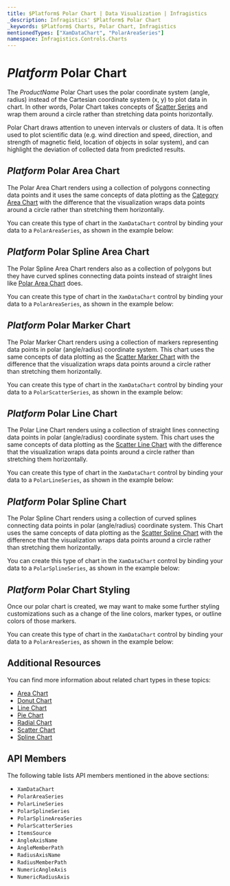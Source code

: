 ```yaml
---
title: $Platform$ Polar Chart | Data Visualization | Infragistics
_description: Infragistics' $Platform$ Polar Chart
_keywords: $Platform$ Charts, Polar Chart, Infragistics
mentionedTypes: ["XamDataChart", "PolarAreaSeries"]
namespace: Infragistics.Controls.Charts
---
```

# $Platform$ Polar Chart

The $ProductName$ Polar Chart uses the polar coordinate system (angle, radius) instead of the Cartesian coordinate system (x, y) to plot data in chart. In other words, Polar Chart takes concepts of [Scatter Series](scatter-chart.md) and wrap them around a circle rather than stretching data points horizontally.

Polar Chart draws attention to uneven intervals or clusters of data. It is often used to plot scientific data (e.g. wind direction and speed, direction, and strength of magnetic field, location of objects in solar system), and can highlight the deviation of collected data from predicted results.

## $Platform$ Polar Area Chart

The Polar Area Chart renders using a collection of polygons connecting data points and it uses the same concepts of data plotting as the [Category Area Chart](area-chart.md#$Platform$-area-chart-example) with the difference that the visualization wraps data points around a circle rather than stretching them horizontally.

You can create this type of chart in the `XamDataChart` control by binding your data to a `PolarAreaSeries`, as shown in the example below:

<code-view style="height: 600px"
           data-demos-base-url="{environment:dvDemosBaseUrl}"
           iframe-src="{environment:dvDemosBaseUrl}/charts/data-chart-polar-area-chart"
           github-src="charts/data-chart/polar-area-chart"
           alt="$Platform$ Polar Area Chart" >
</code-view>

<div class="divider--half"></div>

## $Platform$ Polar Spline Area Chart

The Polar Spline Area Chart renders also as a collection of polygons but they have curved splines connecting data points instead of straight lines like [Polar Area Chart](polar-chart.md#$Platform$-polar-area-chart) does.

You can create this type of chart in the `XamDataChart` control by binding your data to a `PolarAreaSeries`, as shown in the example below:

<code-view style="height: 600px"
           data-demos-base-url="{environment:dvDemosBaseUrl}"
           iframe-src="{environment:dvDemosBaseUrl}/charts/data-chart-polar-spline-area-chart"
           github-src="charts/data-chart/polar-spline-area-chart"
           alt="$Platform$ Polar Area Chart" >
</code-view>

<div class="divider--half"></div>

## $Platform$ Polar Marker Chart

The Polar Marker Chart renders using a collection of markers representing data points in polar (angle/radius) coordinate system. This chart uses the same concepts of data plotting as the [Scatter Marker Chart](scatter-chart.md#$Platform$-Scatter-Marker-Chart) with the difference that the visualization wraps data points around a circle rather than stretching them horizontally.

You can create this type of chart in the `XamDataChart` control by binding your data to a `PolarScatterSeries`, as shown in the example below:

<code-view style="height: 600px"
           data-demos-base-url="{environment:dvDemosBaseUrl}"
           iframe-src="{environment:dvDemosBaseUrl}/charts/data-chart-polar-scatter-chart"
           github-src="charts/data-chart/polar-scatter-chart"
           alt="$Platform$ Polar Marker Chart" >
</code-view>

<div class="divider--half"></div>

## $Platform$ Polar Line Chart

The Polar Line Chart renders using a collection of straight lines connecting data points in polar (angle/radius) coordinate system. This chart uses the same concepts of data plotting as the [Scatter Line Chart](scatter-chart.md#$Platform$-Scatter-Line-Chart) with the difference that the visualization wraps data points around a circle rather than stretching them horizontally.

You can create this type of chart in the `XamDataChart` control by binding your data to a `PolarLineSeries`, as shown in the example below:

<code-view style="height: 600px"
           data-demos-base-url="{environment:dvDemosBaseUrl}"
           iframe-src="{environment:dvDemosBaseUrl}/charts/data-chart-polar-line-chart"
           github-src="charts/data-chart/polar-line-chart"
           alt="$Platform$ Polar Line Chart" >
</code-view>

<div class="divider--half"></div>

## $Platform$ Polar Spline Chart

The Polar Spline Chart renders using a collection of curved splines connecting data points in polar (angle/radius) coordinate system. This Chart uses the same concepts of data plotting as the [Scatter Spline Chart](scatter-chart.md#$Platform$-Scatter-spline-chart) with the difference that the visualization wraps data points around a circle rather than stretching them horizontally.

You can create this type of chart in the `XamDataChart` control by binding your data to a `PolarSplineSeries`, as shown in the example below:

<code-view style="height: 600px"
           data-demos-base-url="{environment:dvDemosBaseUrl}"
           iframe-src="{environment:dvDemosBaseUrl}/charts/data-chart-polar-spline-chart"
           github-src="charts/data-chart/polar-spline-chart"
           alt="$Platform$ Polar Spline Chart" >
</code-view>

<div class="divider--half"></div>

## $Platform$ Polar Chart Styling

Once our polar chart is created, we may want to make some further styling customizations such as a change of the line colors, marker types, or outline colors of those markers.

You can create this type of chart in the `XamDataChart` control by binding your data to a `PolarAreaSeries`, as shown in the example below:

<code-view style="height: 600px"
           data-demos-base-url="{environment:dvDemosBaseUrl}"
           iframe-src="{environment:dvDemosBaseUrl}/charts/data-chart-polar-area-chart-styling"
           github-src="charts/data-chart/polar-area-chart-styling"
           alt="$Platform$ Polar Area Chart Styling" >
</code-view>

<div class="divider--half"></div>

## Additional Resources

You can find more information about related chart types in these topics:

- [Area Chart](area-chart.md)
- [Donut Chart](Donut-chart.md)
- [Line Chart](line-chart.md)
- [Pie Chart](Pie-chart.md)
- [Radial Chart](radial-chart.md)
- [Scatter Chart](scatter-chart.md)
- [Spline Chart](spline-chart.md)

## API Members

The following table lists API members mentioned in the above sections:

- `XamDataChart`
- `PolarAreaSeries`
- `PolarLineSeries`
- `PolarSplineSeries`
- `PolarSplineAreaSeries`
- `PolarScatterSeries`
- `ItemsSource`
- `AngleAxisName`
- `AngleMemberPath`
- `RadiusAxisName`
- `RadiusMemberPath`
- `NumericAngleAxis`
- `NumericRadiusAxis`

